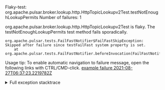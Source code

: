         
Flaky-test: org.apache.pulsar.broker.lookup.http.HttpTopicLookupv2Test.testNotEnoughLookupPermits
Number of failures: 1

org.apache.pulsar.broker.lookup.http.HttpTopicLookupv2Test is flaky. The testNotEnoughLookupPermits test method fails sporadically.

```
org.apache.pulsar.tests.FailFastNotifier$FailFastSkipException: Skipped after failure since testFailFast system property is set.
	at org.apache.pulsar.tests.FailFastNotifier.beforeInvocation(FailFastNotifier.java:88)

```

Usage tip: To enable automatic navigation to failure message, open the following links with CTRL/CMD-click.
[example failure 2021-08-27T06:37:23.2219782Z](https://github.com/apache/pulsar/runs/3440411059?check_suite_focus=true#step:9:345)


<details>
<summary>Full exception stacktrace</summary>
<code><pre>
org.apache.pulsar.tests.FailFastNotifier$FailFastSkipException: Skipped after failure since testFailFast system property is set.
	at org.apache.pulsar.tests.FailFastNotifier.beforeInvocation(FailFastNotifier.java:88)

</pre></code>
</details>

